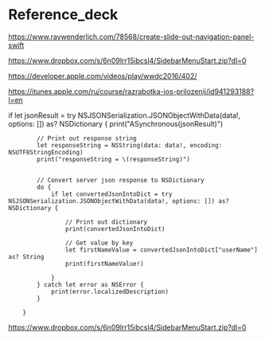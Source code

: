 # Reference_deck


https://www.raywenderlich.com/78568/create-slide-out-navigation-panel-swift

https://www.dropbox.com/s/6n09lrr15ibcsl4/SidebarMenuStart.zip?dl=0

https://developer.apple.com/videos/play/wwdc2016/402/


https://itunes.apple.com/ru/course/razrabotka-ios-prilozenij/id941293188?l=en




  if let jsonResult = try NSJSONSerialization.JSONObjectWithData(data!, options: []) as? NSDictionary {
                print("ASynchronous\(jsonResult)")





            // Print out response string
            let responseString = NSString(data: data!, encoding: NSUTF8StringEncoding)
            print("responseString = \(responseString)")
            
            
            // Convert server json response to NSDictionary
            do {
                if let convertedJsonIntoDict = try NSJSONSerialization.JSONObjectWithData(data!, options: []) as? NSDictionary {
                    
                    // Print out dictionary
                    print(convertedJsonIntoDict)
                    
                    // Get value by key
                    let firstNameValue = convertedJsonIntoDict["userName"] as? String
                    print(firstNameValue!)
                    
                }
            } catch let error as NSError {
                print(error.localizedDescription)
            }
            
        }



https://www.dropbox.com/s/6n09lrr15ibcsl4/SidebarMenuStart.zip?dl=0
